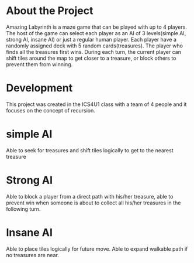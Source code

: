 # About the Project
Amazing Labyrinth is a maze game that can be played with up to 4 players. 
The host of the game can select each player as an AI of 3 levels(simple AI, strong AI, insane AI) or just a regular human player.
Each player have a randomly assigned deck with 5 random cards(treasures). The player who finds all the treasures first wins.
During each turn, the current player can shift tiles around the map to get closer to a treasure, or block others to prevent them from winning.

# Development
This project was created in the ICS4U1 class with a team of 4 people and it focuses on the concept of recursion. 

# simple AI
Able to seek for treasures and shift tiles logically to get to the nearest treasure
  
# Strong AI
Able to block a player from a direct path with his/her treasure, able to prevent win when someone is about to collect all his/her treasures in the following turn.

# Insane AI
Able to place tiles logically for future move. Able to expand walkable path if no treasures are near. 
